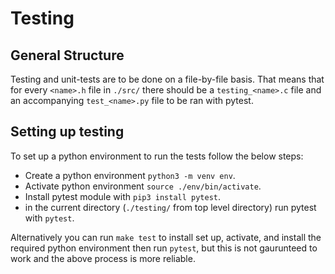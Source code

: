 # Testing

## General Structure

Testing and unit-tests are to be done on a file-by-file basis.
That means that for every `<name>.h` file in `./src/` there should be a `testing_<name>.c` file and an accompanying `test_<name>.py` file to be ran with pytest.

## Setting up testing

To set up a python environment to run the tests follow the below steps:
- Create a python environment `python3 -m venv env`.
- Activate python environment `source ./env/bin/activate`.
- Install pytest module with `pip3 install pytest`.
- in the current directory (`./testing/` from top level directory) run pytest with `pytest`.

Alternatively you can run `make test` to install set up, activate, and install the required python environment then run `pytest`, but this is not gaurunteed to work and the above process is more reliable.
